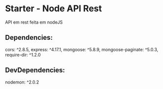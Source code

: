# Starter - Node API Rest
 API em rest feita em nodeJS

## Dependencies: 
  cors: ^2.8.5,
  express: ^4.17.1,
  mongoose: ^5.8.9,
  mongoose-paginate: ^5.0.3,
  require-dir: ^1.2.0

## DevDependencies: 
  nodemon: ^2.0.2
